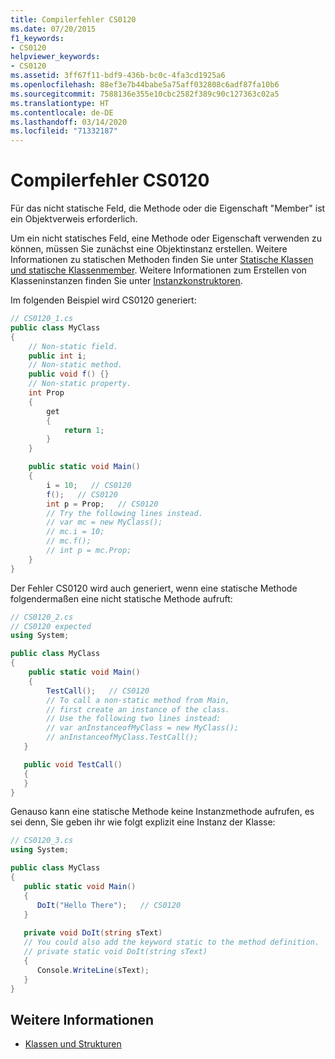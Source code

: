 ```yaml
---
title: Compilerfehler CS0120
ms.date: 07/20/2015
f1_keywords:
- CS0120
helpviewer_keywords:
- CS0120
ms.assetid: 3ff67f11-bdf9-436b-bc0c-4fa3cd1925a6
ms.openlocfilehash: 88ef3e7b44babe5a75aff032808c6adf87fa10b6
ms.sourcegitcommit: 7588136e355e10cbc2582f389c90c127363c02a5
ms.translationtype: HT
ms.contentlocale: de-DE
ms.lasthandoff: 03/14/2020
ms.locfileid: "71332187"
---
```

# <a name="compiler-error-cs0120"></a>Compilerfehler CS0120

Für das nicht statische Feld, die Methode oder die Eigenschaft "Member" ist ein Objektverweis erforderlich.

 Um ein nicht statisches Feld, eine Methode oder Eigenschaft verwenden zu können, müssen Sie zunächst eine Objektinstanz erstellen. Weitere Informationen zu statischen Methoden finden Sie unter [Statische Klassen und statische Klassenmember](../../programming-guide/classes-and-structs/static-classes-and-static-class-members.md). Weitere Informationen zum Erstellen von Klasseninstanzen finden Sie unter [Instanzkonstruktoren](../../programming-guide/classes-and-structs/instance-constructors.md).

 Im folgenden Beispiel wird CS0120 generiert:

```csharp
// CS0120_1.cs
public class MyClass
{
    // Non-static field.
    public int i;
    // Non-static method.
    public void f() {}
    // Non-static property.
    int Prop
    {
        get
        {
            return 1;
        }
    }

    public static void Main()
    {
        i = 10;   // CS0120
        f();   // CS0120
        int p = Prop;   // CS0120
        // Try the following lines instead.
        // var mc = new MyClass();
        // mc.i = 10;
        // mc.f();
        // int p = mc.Prop;
    }
}
```

 Der Fehler CS0120 wird auch generiert, wenn eine statische Methode folgendermaßen eine nicht statische Methode aufruft:

```csharp
// CS0120_2.cs
// CS0120 expected
using System;

public class MyClass
{
    public static void Main()  
    {  
        TestCall();   // CS0120
        // To call a non-static method from Main,
        // first create an instance of the class.
        // Use the following two lines instead:
        // var anInstanceofMyClass = new MyClass();
        // anInstanceofMyClass.TestCall();
   }

   public void TestCall()
   {
   }
}
```

 Genauso kann eine statische Methode keine Instanzmethode aufrufen, es sei denn, Sie geben ihr wie folgt explizit eine Instanz der Klasse:

```csharp
// CS0120_3.cs
using System;

public class MyClass
{
   public static void Main()
   {
      DoIt("Hello There");   // CS0120
   }
  
   private void DoIt(string sText)
   // You could also add the keyword static to the method definition.
   // private static void DoIt(string sText)
   {
      Console.WriteLine(sText);
   }
}
```

## <a name="see-also"></a>Weitere Informationen

- [Klassen und Strukturen](../../programming-guide/classes-and-structs/index.md)
